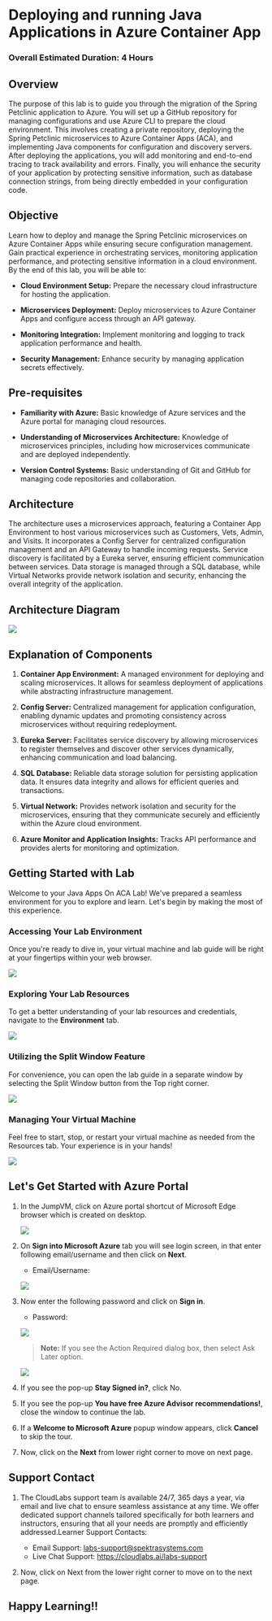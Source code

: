 # Deploying and running Java Applications in Azure Container App

### Overall Estimated Duration: 4 Hours

## Overview

The purpose of this lab is to guide you through the migration of the Spring Petclinic application to Azure. You will set up a GitHub repository for managing configurations and use Azure CLI to prepare the cloud environment. This involves creating a private repository, deploying the Spring Petclinic microservices to Azure Container Apps (ACA), and implementing Java components for configuration and discovery servers. After deploying the applications, you will add monitoring and end-to-end tracing to track availability and errors. Finally, you will enhance the security of your application by protecting sensitive information, such as database connection strings, from being directly embedded in your configuration code.

## Objective

Learn how to deploy and manage the Spring Petclinic microservices on Azure Container Apps while ensuring secure configuration management. Gain practical experience in orchestrating services, monitoring application performance, and protecting sensitive information in a cloud environment. By the end of this lab, you will be able to:

 - **Cloud Environment Setup:** Prepare the necessary cloud infrastructure for hosting the application.

 - **Microservices Deployment:** Deploy microservices to Azure Container Apps and configure access through an API gateway.

 - **Monitoring Integration:** Implement monitoring and logging to track application performance and health.

 - **Security Management:** Enhance security by managing application secrets effectively.

## Pre-requisites

 - **Familiarity with Azure:** Basic knowledge of Azure services and the Azure portal for managing cloud resources.

 - **Understanding of Microservices Architecture:** Knowledge of microservices principles, including how microservices communicate and are deployed independently.

 - **Version Control Systems:** Basic understanding of Git and GitHub for managing code repositories and collaboration.

## Architecture

The architecture uses a microservices approach, featuring a Container App Environment to host various microservices such as Customers, Vets, Admin, and Visits. It incorporates a Config Server for centralized configuration management and an API Gateway to handle incoming requests. Service discovery is facilitated by a Eureka server, ensuring efficient communication between services. Data storage is managed through a SQL database, while Virtual Networks provide network isolation and security, enhancing the overall integrity of the application.

## Architecture Diagram

![](./media/acalab2.png)

## Explanation of Components

1. **Container App Environment:** A managed environment for deploying and scaling microservices. It allows for seamless deployment of applications while abstracting infrastructure management.

2. **Config Server:** Centralized management for application configuration, enabling dynamic updates and promoting consistency across microservices without requiring redeployment.

3. **Eureka Server:** Facilitates service discovery by allowing microservices to register themselves and discover other services dynamically, enhancing communication and load balancing.

4. **SQL Database:** Reliable data storage solution for persisting application data. It ensures data integrity and allows for efficient queries and transactions.

5. **Virtual Network:** Provides network isolation and security for the microservices, ensuring that they communicate securely and efficiently within the Azure cloud environment.

6. **Azure Monitor and Application Insights:** Tracks API performance and provides alerts for monitoring and optimization.

## Getting Started with Lab

Welcome to your Java Apps On ACA Lab! We've prepared a seamless environment for you to explore and learn. Let's begin by making the most of this experience.

### Accessing Your Lab Environment

Once you're ready to dive in, your virtual machine and lab guide will be right at your fingertips within your web browser.

![](./media/gs-01.png)

### Exploring Your Lab Resources

To get a better understanding of your lab resources and credentials, navigate to the **Environment** tab.

![](./media/gs-02.png)

### Utilizing the Split Window Feature

For convenience, you can open the lab guide in a separate window by selecting the Split Window button from the Top right corner.

![](./media/gs-03.png)

### Managing Your Virtual Machine

Feel free to start, stop, or restart your virtual machine as needed from the Resources tab. Your experience is in your hands!

![](./media/gs-04.png)

## Let's Get Started with Azure Portal

1. In the JumpVM, click on Azure portal shortcut of Microsoft Edge browser which is created on desktop.

   ![](./media/gs-05.png)

2. On **Sign into Microsoft Azure** tab you will see login screen, in that enter following email/username and then click on **Next**.

   - Email/Username: <inject key="AzureAdUserEmail"></inject>

   ![](./media/04.png)

3. Now enter the following password and click on **Sign in**.

   - Password: <inject key="AzureAdUserPassword"></inject>

   ![](./media/05.png)

   >**Note:** If you see the Action Required dialog box, then select Ask Later option.

   ![](./media/asklater.png)

4. If you see the pop-up **Stay Signed in?**, click No.

5. If you see the pop-up **You have free Azure Advisor recommendations!**, close the window to continue the lab.

6. If a **Welcome to Microsoft Azure** popup window appears, click **Cancel** to skip the tour.

7. Now, click on the **Next** from lower right corner to move on next page.

## Support Contact

1. The CloudLabs support team is available 24/7, 365 days a year, via email and live chat to ensure seamless assistance at any time. We offer dedicated support channels tailored specifically for both learners and instructors, ensuring that all your needs are promptly and efficiently addressed.Learner Support Contacts:

   - Email Support: labs-support@spektrasystems.com
   - Live Chat Support: https://cloudlabs.ai/labs-support

2. Now, click on Next from the lower right corner to move on to the next page.

## Happy Learning!!


